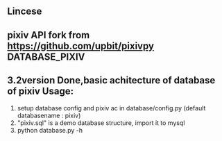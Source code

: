 Lincese
------
pixiv API fork from https://github.com/upbit/pixivpy
DATABASE_PIXIV
-------------
3.2version
Done,basic achitecture of database of pixiv
Usage:
-------------
1. setup database config and pixiv ac in database/config.py (default databasename : pixiv)
2. "pixiv.sql" is a demo database structure, import it to mysql
3. python database.py -h
